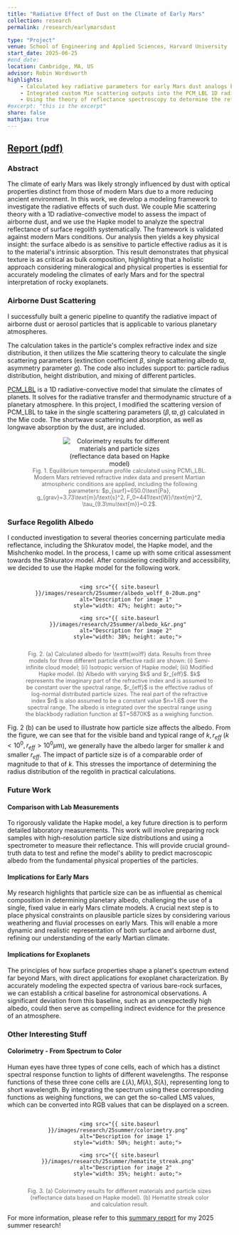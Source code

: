```yaml
---
title: "Radiative Effect of Dust on the Climate of Early Mars"
collection: research
permalink: /research/earlymarsdust

type: "Project"
venue: School of Engineering and Applied Sciences, Harvard University
start_date: 2025-06-25
#end_date:
location: Cambridge, MA, US
advisor: Robin Wordsworth
highlights:
    - Calculated key radiative parameters for early Mars dust analogs by applying Mie scattering theory, generating look-up tables for radiative transfer models
    - Integrated custom Mie scattering outputs into the PCM_LBL 1D radiative-convective model to simulate the climatic impact of dust on early Mars
    - Using the theory of reflectance spectroscopy to determine the reflectance spectra of regolith
#excerpt: "this is the excerpt"
share: false
mathjax: true
---
```


## [Report (pdf)](../files/pdf/25summer_report.pdf)

### Abstract

The climate of early Mars was likely strongly influenced by dust with optical properties distinct from those of modern Mars due to a more reducing ancient environment. In this work, we develop a modeling framework to investigate the radiative effects of such dust. We couple Mie scattering theory with a 1D radiative-convective model to assess the impact of airborne dust, and we use the Hapke model to analyze the spectral reflectance of surface regolith systematically. The framework is validated against modern Mars conditions. Our analysis then yields a key physical insight: the surface albedo is as sensitive to particle effective radius as it is to the material's intrinsic absorption. This result demonstrates that physical texture is as critical as bulk composition, highlighting that a holistic approach considering mineralogical and physical properties is essential for accurately modeling the climates of early Mars and for the spectral interpretation of rocky exoplanets.

### Airborne Dust Scattering

I successfully built a generic pipeline to quantify the radiative impact of airborne dust or aerosol particles that is applicable to various planetary atmospheres.

The calculation takes in the particle's complex refractive index and size distribution, it then utilizes the Mie scattering theory to calculate the single scattering parameters (extinction coefficient $\beta$, single scattering albedo $\varpi$, asymmetry parameter $g$). The code also includes support to: particle radius distribution, height distribution, and mixing of different particles.

[PCM_LBL](https://github.com/wordsworthgroup/mars_redox_2021/tree/main/PCM_LBL) is a 1D radiative-convective model that simulate the climates of planets. It solves for the radiative transfer and thermodynamic structure of a planetary atmosphere. In this project, I modified the scattering version of PCM\_LBL to take in the single scattering parameters ($\beta,\varpi,g$) calculated in the Mie code. The shortwave scattering and absorption, as well as longwave absorption by the dust, are included.

<figure style="text-align: center;">
  <img src="{{ site.baseurl }}/images/research/25summer/PCM_presentmars.png"
       alt="Colorimetry results for different materials and particle sizes (reflectance data based on Hapke model)"
       style="display: block; margin: auto; max-width: 60%; height: auto;">
  
  <figcaption style="font-size: 0.9em; color: #666;">
    Fig. 1. Equilibrium temperature profile calculated using PCM\_LBL. Modern Mars retrieved refractive index data and present Martian atmospheric conditions are applied, including the following parameters: $p_{surf}=650.0\text{Pa}, g_{grav}=3.73\text{m}/\text{s}^2, F_0=441\text{W}/\text{m}^2, \tau_{9.3\mu\text{m}}=0.2$.
  </figcaption>
</figure>

### Surface Regolith Albedo

I conducted investigation to several theories concerning particulate media reflectance, including the Shkuratov model, the Hapke model, and the Mishchenko model. In the process, I came up with some critical assessment towards the Shkuratov model. After considering credibility and accessibility, we decided to use the Hapke model for the following work.

<figure style="text-align: center;">

  <div style="display: flex; justify-content: center; align-items: flex-start; gap: 20px; flex-wrap: wrap;">
    
    <img src="{{ site.baseurl }}/images/research/25summer/albedo_wolff_0-20um.png" 
         alt="Description for image 1" 
         style="width: 47%; height: auto;">
         
    <img src="{{ site.baseurl }}/images/research/25summer/albedo_k&r.png" 
         alt="Description for image 2" 
         style="width: 38%; height: auto;">

  </div>
  
  <figcaption style="font-size: 0.9em; color: #666; margin-top: 10px;">
    Fig. 2. (a) Calculated albedo for \texttt{wolff} data. Results from three models for three different particle effective radii are shown: (i) Semi-infinite cloud model; (ii) Isotropic version of Hapke model; (iii) Modified Hapke model. (b) Albedo with varying $k$ and $r_{eff}$. $k$ represents the imaginary part of the refractive index and is assumed to be constant over the spectral range, $r_{eff}$ is the effective radius of log-normal distributed particle sizes. The real part of the refractive index $n$ is also assumed to be a constant value $n=1.6$ over the spectral range. The albedo is integrated over the spectral range using the blackbody radiation function at $T=5870K$ as a weighing function.
  </figcaption>
  
</figure>

Fig. 2 (b) can be used to illustrate how particle size affects the albedo. From the figure, we can see that for the visible band and typical range of $k,r_{eff}$ ($k<10^0, r_{eff}>10^0\mu\text{m}$), we generally have the albedo larger for smaller $k$ and smaller $r_{eff}$. The impact of particle size is of a comparable order of magnitude to that of $k$. This stresses the importance of determining the radius distribution of the regolith in practical calculations.

### Future Work

#### Comparison with Lab Measurements
To rigorously validate the Hapke model, a key future direction is to perform detailed laboratory measurements. This work will involve preparing rock samples with high-resolution particle size distributions and using a spectrometer to measure their reflectance. This will provide crucial ground-truth data to test and refine the model's ability to predict macroscopic albedo from the fundamental physical properties of the particles.

#### Implications for Early Mars
My research highlights that particle size can be as influential as chemical composition in determining planetary albedo, challenging the use of a single, fixed value in early Mars climate models. A crucial next step is to place physical constraints on plausible particle sizes by considering various weathering and fluvial processes on early Mars. This will enable a more dynamic and realistic representation of both surface and airborne dust, refining our understanding of the early Martian climate.

#### Implications for Exoplanets
The principles of how surface properties shape a planet's spectrum extend far beyond Mars, with direct applications for exoplanet characterization. By accurately modeling the expected spectra of various bare-rock surfaces, we can establish a critical baseline for astronomical observations. A significant deviation from this baseline, such as an unexpectedly high albedo, could then serve as compelling indirect evidence for the presence of an atmosphere.

### Other Interesting Stuff

#### Colorimetry - From Spectrum to Color

Human eyes have three types of cone cells, each of which has a distinct spectral response function to lights of different wavelengths. The response functions of these three cone cells are $L(\lambda), M(\lambda), S(\lambda)$, representing long to short wavelength. By integrating the spectrum using these corresponding functions as weighing functions, we can get the so-called LMS values, which can be converted into RGB values that can be displayed on a screen.

<figure style="text-align: center;">

  <div style="display: flex; justify-content: center; align-items: flex-start; gap: 20px; flex-wrap: wrap;">
    
    <img src="{{ site.baseurl }}/images/research/25summer/colorimetry.png" 
         alt="Description for image 1" 
         style="width: 50%; height: auto;">
         
    <img src="{{ site.baseurl }}/images/research/25summer/hematite_streak.png" 
         alt="Description for image 2" 
         style="width: 35%; height: auto;">

  </div>
  
  <figcaption style="font-size: 0.9em; color: #666; margin-top: 10px;">
    Fig. 3. (a) Colorimetry results for different materials and particle sizes (reflectance data based on Hapke model). (b) Hematite streak color and calculation result.
  </figcaption>
  
</figure>

For more information, please refer to this [summary report](../files/pdf/25summer_report.pdf) for my 2025 summer research!
